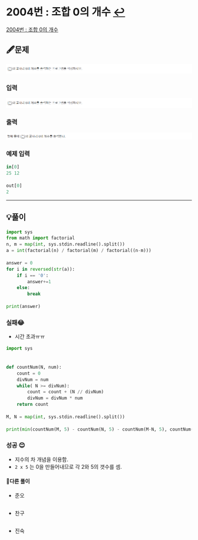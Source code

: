 # 2004번 : 조합 0의 개수 [↩](../../acmicpc)

[2004번 : 조합 0의 개수](https://www.acmicpc.net/problem/2004)

## 🖋️문제

![](./image/1.png)

### 입력

![](./image/1.png)

### 출력

![](./image/3.png)

### 예제 입력

```python
in[0]
25 12

out[0]
2

```

---

## 💡풀이

```python
import sys
from math import factorial
n, m = map(int, sys.stdin.readline().split())
a = int(factorial(n) / factorial(m) / factorial((n-m)))

answer = 0
for i in reversed(str(a)):
    if i == '0':
        answer+=1
    else:
        break

print(answer)
```

### 실패😂

* 시간 초과ㅠㅠ

```python
import sys


def countNum(N, num):
    count = 0
    divNum = num
    while( N >= divNum):
        count = count + (N // divNum)
        divNum = divNum * num
    return count

M, N = map(int, sys.stdin.readline().split())

print(min(countNum(M, 5) - countNum(N, 5) - countNum(M-N, 5), countNum(M, 2) - countNum(N, 2) - countNum(M-N, 2)))
```

### 성공 😊
* 지수의 차 개념을 이용함.
* `2 x 5` 는 0을 만들어내므로 각 2와 5의 갯수를 셈.

#### 🤝다른 풀이

* 준오


```python

```

* 찬구

```java

```

* 진숙

```java

```

